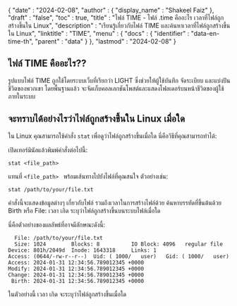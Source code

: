 {
  "date" : "2024-02-08",
  "author" : {
    "display_name" : "Shakeel Faiz"
},
  "draft" : "false",
  "toc" : true,
  "title" : "ไฟล์ TIME - ไฟล์ .time คืออะไร เวลาที่ไฟล์ถูกสร้างขึ้นใน Linux",
  "description" : "เรียนรู้เกี่ยวกับไฟล์ TIME และค้นหาเวลาที่ไฟล์ถูกสร้างขึ้นใน Linux",
  "linktitle" : "TIME",
  "menu" : {
    "docs" : {
      "identifier" : "data-en-time-th",
      "parent" : "data"
}
},
  "lastmod" : "2024-02-08"
}

## ไฟล์ TIME คืออะไร??

รูปแบบไฟล์ TIME ถูกใช้โดยระบบเว็บที่เรียกว่า LIGHT ซึ่งช่วยให้ผู้ใช้บันทึก จัดระเบียบ และแบ่งปันชีวิตของพวกเขา โดยพื้นฐานแล้ว จะจัดเก็บคอลเลกชันโพสต์และแสดงโฟลเดอร์บนหน้าชีวิตของผู้ใช้ภายในระบบ

## จะทราบได้อย่างไรว่าไฟล์ถูกสร้างขึ้นใน Linux เมื่อใด

ใน Linux คุณสามารถใช้คำสั่ง `stat` เพื่อดูว่าไฟล์ถูกสร้างขึ้นเมื่อใด นี่คือวิธีที่คุณสามารถทำได้:

เปิดเทอร์มินัลแล้วพิมพ์คำสั่งต่อไปนี้:

```
stat <file_path>
```

แทนที่ `<file_path> ` พร้อมเส้นทางไปยังไฟล์ที่คุณสนใจ ตัวอย่างเช่น:

```
stat /path/to/your/file.txt
```

คำสั่งนี้จะแสดงข้อมูลต่างๆ เกี่ยวกับไฟล์ รวมถึงเวลาในการสร้างไฟล์ด้วย ค้นหาบรรทัดที่ขึ้นต้นด้วย Birth หรือ File: เวลา เกิด ระบุว่าไฟล์ถูกสร้างขึ้นบนระบบไฟล์เมื่อใด

นี่คือตัวอย่างของผลลัพธ์ที่อาจมีลักษณะดังนี้:

```
  File: /path/to/your/file.txt
  Size: 1024       	Blocks: 8          IO Block: 4096   regular file
Device: 801h/2049d	Inode: 1643318     Links: 1
Access: (0644/-rw-r--r--)  Uid: ( 1000/   user)   Gid: ( 1000/   user)
Access: 2024-01-31 12:34:56.789012345 +0000
Modify: 2024-01-31 12:34:56.789012345 +0000
Change: 2024-01-31 12:34:56.789012345 +0000
 Birth: 2024-01-31 12:34:56.789012345 +0000
```

ในตัวอย่างนี้ เวลา เกิด จะระบุว่าไฟล์ถูกสร้างขึ้นเมื่อใด

